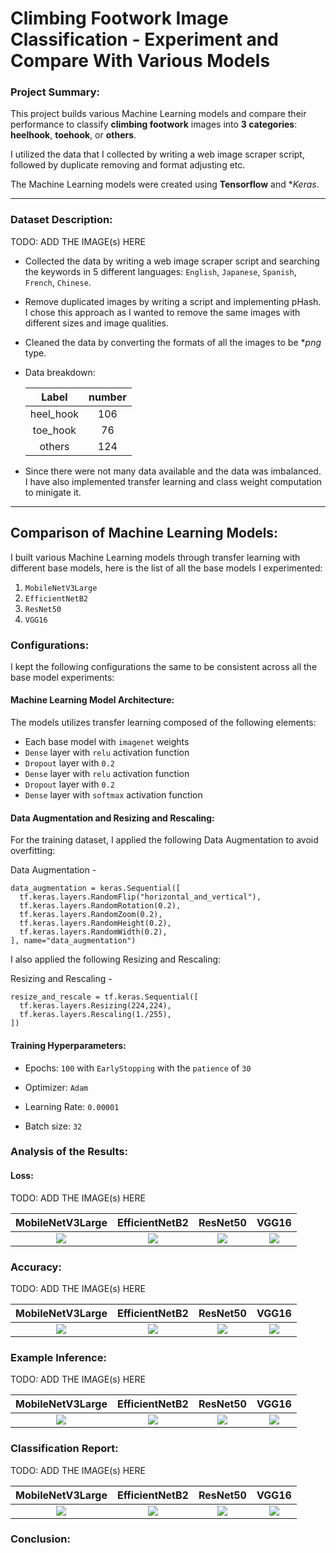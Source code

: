 # Climbing Footwork Image Classification - Experiment and Compare With Various Models

### Project Summary:

This project builds various Machine Learning models and compare their performance to classify **climbing footwork** images into **3 categories**: **heelhook**, **toehook**, or **others**. 

I utilized the data that I collected by writing a web image scraper script, followed by duplicate removing and format adjusting etc.

The Machine Learning models were created using **Tensorflow** and **Keras*.

---

### Dataset Description:

TODO: ADD THE IMAGE(s) HERE

- Collected the data by writing a web image scraper script and searching the keywords in 5 different languages: `English`, `Japanese`, `Spanish`, `French`, `Chinese`.
- Remove duplicated images by writing a script and implementing pHash. I chose this approach as I wanted to remove the same images with different sizes and image qualities.
- Cleaned the data by converting the formats of all the images to be **png* type.
- Data breakdown:

    Label	       |  number
    :-----------:|:--------:
    heel_hook    | 106
    toe_hook     | 76
    others       | 124
- Since there were not many data available and the data was imbalanced. I have also implemented transfer learning and class weight computation to minigate it.
  
---

## Comparison of Machine Learning Models:

I built various Machine Learning models through transfer learning with different base models, here is the list of all the base models I experimented:
1) `MobileNetV3Large`
2) `EfficientNetB2`
3) `ResNet50`
4) `VGG16`

### Configurations:

I kept the following configurations the same to be consistent across all the base model experiments: 

#### Machine Learning Model Architecture:

The models utilizes transfer learning composed of the following elements:
- Each base model with `imagenet` weights
- `Dense` layer with `relu` activation function
- `Dropout` layer with `0.2`
- `Dense` layer with `relu` activation function
- `Dropout` layer with `0.2`
- `Dense` layer with `softmax` activation function

#### Data Augmentation and Resizing and Rescaling:

For the training dataset, I applied the following Data Augmentation to avoid overfitting:

Data Augmentation - 
```
data_augmentation = keras.Sequential([
  tf.keras.layers.RandomFlip("horizontal_and_vertical"),
  tf.keras.layers.RandomRotation(0.2),
  tf.keras.layers.RandomZoom(0.2),
  tf.keras.layers.RandomHeight(0.2),
  tf.keras.layers.RandomWidth(0.2),
], name="data_augmentation")
```

I also applied the following Resizing and Rescaling:

Resizing and Rescaling - 
```
resize_and_rescale = tf.keras.Sequential([
  tf.keras.layers.Resizing(224,224),
  tf.keras.layers.Rescaling(1./255),
])
```

#### Training Hyperparameters:

* Epochs: `100` with `EarlyStopping` with the `patience` of `30`
  
* Optimizer: `Adam`

* Learning Rate: `0.00001`

* Batch size: `32`
 
### Analysis of the Results:

#### Loss:

TODO: ADD THE IMAGE(s) HERE

MobileNetV3Large           | EfficientNetB2           | ResNet50                  |  VGG16
:-------------------------:|:-------------------------:|:-------------------------:|:-------------------------:
![](./visuals/lung_classification_loss.png?raw=true)  | ![](./visuals/lung_classification_loss.png?raw=true) | ![](./visuals/lung_classification_loss.png?raw=true) | ![](./visuals/lung_classification_loss.png?raw=true)

### Accuracy:

TODO: ADD THE IMAGE(s) HERE

MobileNetV3Large           | EfficientNetB2           | ResNet50                  |  VGG16
:-------------------------:|:-------------------------:|:-------------------------:|:-------------------------:
![](./visuals/lung_classification_loss.png?raw=true)  | ![](./visuals/lung_classification_loss.png?raw=true) | ![](./visuals/lung_classification_loss.png?raw=true) | ![](./visuals/lung_classification_loss.png?raw=true)

### Example Inference:

TODO: ADD THE IMAGE(s) HERE

MobileNetV3Large           | EfficientNetB2           | ResNet50                  |  VGG16
:-------------------------:|:-------------------------:|:-------------------------:|:-------------------------:
![](./visuals/lung_classification_loss.png?raw=true)  | ![](./visuals/lung_classification_loss.png?raw=true) | ![](./visuals/lung_classification_loss.png?raw=true) | ![](./visuals/lung_classification_loss.png?raw=true)

### Classification Report:

TODO: ADD THE IMAGE(s) HERE

MobileNetV3Large           | EfficientNetB2           | ResNet50                  |  VGG16
:-------------------------:|:-------------------------:|:-------------------------:|:-------------------------:
![](./visuals/lung_classification_loss.png?raw=true)  | ![](./visuals/lung_classification_loss.png?raw=true) | ![](./visuals/lung_classification_loss.png?raw=true) | ![](./visuals/lung_classification_loss.png?raw=true)

### Conclusion:

